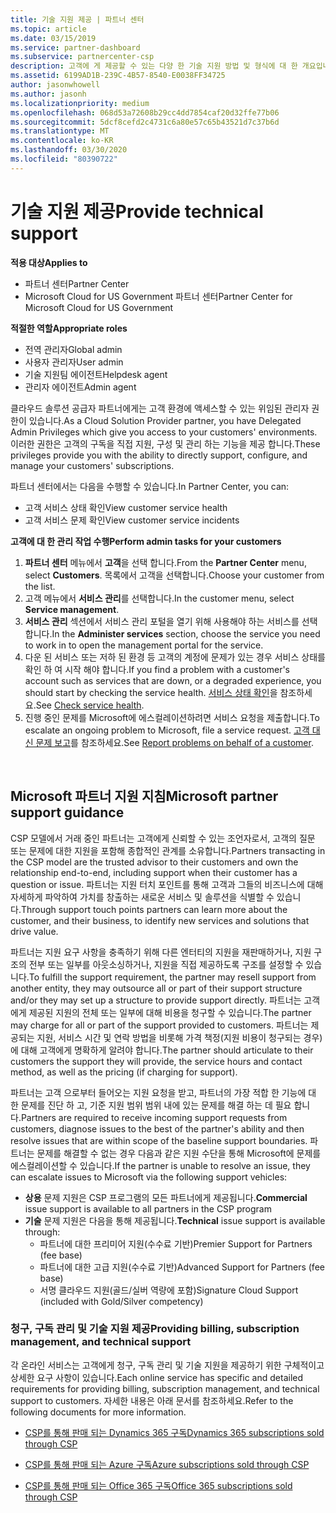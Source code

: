 ```yaml
---
title: 기술 지원 제공 | 파트너 센터
ms.topic: article
ms.date: 03/15/2019
ms.service: partner-dashboard
ms.subservice: partnercenter-csp
description: 고객에 게 제공할 수 있는 다양 한 기술 지원 방법 및 형식에 대 한 개요입니다.
ms.assetid: 6199AD1B-239C-4B57-8540-E0038FF34725
author: jasonwhowell
ms.author: jasonh
ms.localizationpriority: medium
ms.openlocfilehash: 068d53a72608b29cc4dd7854caf20d32ffe77b06
ms.sourcegitcommit: 5dcf8cefd2c4731c6a80e57c65b43521d7c37b6d
ms.translationtype: MT
ms.contentlocale: ko-KR
ms.lasthandoff: 03/30/2020
ms.locfileid: "80390722"
---
```

# <a name="provide-technical-support"></a><span data-ttu-id="e15c7-103">기술 지원 제공</span><span class="sxs-lookup"><span data-stu-id="e15c7-103">Provide technical support</span></span>

<span data-ttu-id="e15c7-104">**적용 대상**</span><span class="sxs-lookup"><span data-stu-id="e15c7-104">**Applies to**</span></span>

-  <span data-ttu-id="e15c7-105">파트너 센터</span><span class="sxs-lookup"><span data-stu-id="e15c7-105">Partner Center</span></span>
-  <span data-ttu-id="e15c7-106">Microsoft Cloud for US Government 파트너 센터</span><span class="sxs-lookup"><span data-stu-id="e15c7-106">Partner Center for Microsoft Cloud for US Government</span></span>

<span data-ttu-id="e15c7-107">**적절한 역할**</span><span class="sxs-lookup"><span data-stu-id="e15c7-107">**Appropriate roles**</span></span>
-   <span data-ttu-id="e15c7-108">전역 관리자</span><span class="sxs-lookup"><span data-stu-id="e15c7-108">Global admin</span></span>
-   <span data-ttu-id="e15c7-109">사용자 관리자</span><span class="sxs-lookup"><span data-stu-id="e15c7-109">User admin</span></span>
-   <span data-ttu-id="e15c7-110">기술 지원팀 에이전트</span><span class="sxs-lookup"><span data-stu-id="e15c7-110">Helpdesk agent</span></span>
-   <span data-ttu-id="e15c7-111">관리자 에이전트</span><span class="sxs-lookup"><span data-stu-id="e15c7-111">Admin agent</span></span>

<span data-ttu-id="e15c7-112">클라우드 솔루션 공급자 파트너에게는 고객 환경에 액세스할 수 있는 위임된 관리자 권한이 있습니다.</span><span class="sxs-lookup"><span data-stu-id="e15c7-112">As a Cloud Solution Provider partner, you have Delegated Admin Privileges which give you access to your customers' environments.</span></span> <span data-ttu-id="e15c7-113">이러한 권한은 고객의 구독을 직접 지원, 구성 및 관리 하는 기능을 제공 합니다.</span><span class="sxs-lookup"><span data-stu-id="e15c7-113">These privileges provide you with the ability to directly support, configure, and manage your customers' subscriptions.</span></span>

<span data-ttu-id="e15c7-114">파트너 센터에서는 다음을 수행할 수 있습니다.</span><span class="sxs-lookup"><span data-stu-id="e15c7-114">In Partner Center, you can:</span></span>

-   <span data-ttu-id="e15c7-115">고객 서비스 상태 확인</span><span class="sxs-lookup"><span data-stu-id="e15c7-115">View customer service health</span></span>
-   <span data-ttu-id="e15c7-116">고객 서비스 문제 확인</span><span class="sxs-lookup"><span data-stu-id="e15c7-116">View customer service incidents</span></span>

<span data-ttu-id="e15c7-117">**고객에 대 한 관리 작업 수행**</span><span class="sxs-lookup"><span data-stu-id="e15c7-117">**Perform admin tasks for your customers**</span></span>

1.  <span data-ttu-id="e15c7-118">**파트너 센터** 메뉴에서 **고객**을 선택 합니다.</span><span class="sxs-lookup"><span data-stu-id="e15c7-118">From the **Partner Center** menu, select **Customers**.</span></span> <span data-ttu-id="e15c7-119">목록에서 고객을 선택합니다.</span><span class="sxs-lookup"><span data-stu-id="e15c7-119">Choose your customer from the list.</span></span>
2.  <span data-ttu-id="e15c7-120">고객 메뉴에서 **서비스 관리**를 선택합니다.</span><span class="sxs-lookup"><span data-stu-id="e15c7-120">In the customer menu, select **Service management**.</span></span>
3.  <span data-ttu-id="e15c7-121">**서비스 관리** 섹션에서 서비스 관리 포털을 열기 위해 사용해야 하는 서비스를 선택합니다.</span><span class="sxs-lookup"><span data-stu-id="e15c7-121">In the **Administer services** section, choose the service you need to work in to open the management portal for the service.</span></span>
4.  <span data-ttu-id="e15c7-122">다운 된 서비스 또는 저하 된 환경 등 고객의 계정에 문제가 있는 경우 서비스 상태를 확인 하 여 시작 해야 합니다.</span><span class="sxs-lookup"><span data-stu-id="e15c7-122">If you find a problem with a customer's account such as services that are down, or a degraded experience, you should start by checking the service health.</span></span> <span data-ttu-id="e15c7-123">[서비스 상태 확인](check-service-health.md)을 참조하세요.</span><span class="sxs-lookup"><span data-stu-id="e15c7-123">See [Check service health](check-service-health.md).</span></span>
5.  <span data-ttu-id="e15c7-124">진행 중인 문제를 Microsoft에 에스컬레이션하려면 서비스 요청을 제출합니다.</span><span class="sxs-lookup"><span data-stu-id="e15c7-124">To escalate an ongoing problem to Microsoft, file a service request.</span></span> <span data-ttu-id="e15c7-125">[고객 대신 문제 보고](report-problems-on-behalf-of-a-customer.md)를 참조하세요.</span><span class="sxs-lookup"><span data-stu-id="e15c7-125">See [Report problems on behalf of a customer](report-problems-on-behalf-of-a-customer.md).</span></span>

 
## <a name="microsoft-partner-support-guidance"></a><span data-ttu-id="e15c7-126">Microsoft 파트너 지원 지침</span><span class="sxs-lookup"><span data-stu-id="e15c7-126">Microsoft partner support guidance</span></span>

<span data-ttu-id="e15c7-127">CSP 모델에서 거래 중인 파트너는 고객에게 신뢰할 수 있는 조언자로서, 고객의 질문 또는 문제에 대한 지원을 포함해 종합적인 관계를 소유합니다.</span><span class="sxs-lookup"><span data-stu-id="e15c7-127">Partners transacting in the CSP model are the trusted advisor to their customers and own the relationship end-to-end, including support when their customer has a question or issue.</span></span> <span data-ttu-id="e15c7-128">파트너는 지원 터치 포인트를 통해 고객과 그들의 비즈니스에 대해 자세하게 파악하여 가치를 창출하는 새로운 서비스 및 솔루션을 식별할 수 있습니다.</span><span class="sxs-lookup"><span data-stu-id="e15c7-128">Through support touch points partners can learn more about the customer, and their business, to identify new services and solutions that drive value.</span></span>

<span data-ttu-id="e15c7-129">파트너는 지원 요구 사항을 충족하기 위해 다른 엔터티의 지원을 재판매하거나, 지원 구조의 전부 또는 일부를 아웃소싱하거나, 지원을 직접 제공하도록 구조를 설정할 수 있습니다.</span><span class="sxs-lookup"><span data-stu-id="e15c7-129">To fulfill the support requirement, the partner may resell support from another entity, they may outsource all or part of their support structure and/or they may set up a structure to provide support directly.</span></span>  <span data-ttu-id="e15c7-130">파트너는 고객에게 제공된 지원의 전체 또는 일부에 대해 비용을 청구할 수 있습니다.</span><span class="sxs-lookup"><span data-stu-id="e15c7-130">The partner may charge for all or part of the support provided to customers.</span></span> <span data-ttu-id="e15c7-131">파트너는 제공되는 지원, 서비스 시간 및 연락 방법을 비롯해 가격 책정(지원 비용이 청구되는 경우)에 대해 고객에게 명확하게 알려야 합니다.</span><span class="sxs-lookup"><span data-stu-id="e15c7-131">The partner should articulate to their customers the support they will provide, the service hours and contact method, as well as the pricing (if charging for support).</span></span> 

<span data-ttu-id="e15c7-132">파트너는 고객 으로부터 들어오는 지원 요청을 받고, 파트너의 가장 적합 한 기능에 대 한 문제를 진단 하 고, 기준 지원 범위 범위 내에 있는 문제를 해결 하는 데 필요 합니다.</span><span class="sxs-lookup"><span data-stu-id="e15c7-132">Partners are required to receive incoming support requests from customers, diagnose issues to the best of the partner's ability and then resolve issues that are within scope of the baseline support boundaries.</span></span> <span data-ttu-id="e15c7-133">파트너는 문제를 해결할 수 없는 경우 다음과 같은 지원 수단을 통해 Microsoft에 문제를 에스컬레이션할 수 있습니다.</span><span class="sxs-lookup"><span data-stu-id="e15c7-133">If the partner is unable to resolve an issue, they can escalate issues to Microsoft via the following support vehicles:</span></span>

- <span data-ttu-id="e15c7-134">**상용** 문제 지원은 CSP 프로그램의 모든 파트너에게 제공됩니다.</span><span class="sxs-lookup"><span data-stu-id="e15c7-134">**Commercial** issue support is available to all partners in the CSP program</span></span>
-   <span data-ttu-id="e15c7-135">**기술** 문제 지원은 다음을 통해 제공됩니다.</span><span class="sxs-lookup"><span data-stu-id="e15c7-135">**Technical** issue support is available through:</span></span>
    -   <span data-ttu-id="e15c7-136">파트너에 대한 프리미어 지원(수수료 기반)</span><span class="sxs-lookup"><span data-stu-id="e15c7-136">Premier Support for Partners (fee base)</span></span>
    -   <span data-ttu-id="e15c7-137">파트너에 대한 고급 지원(수수료 기반)</span><span class="sxs-lookup"><span data-stu-id="e15c7-137">Advanced Support for Partners (fee base)</span></span>
    -   <span data-ttu-id="e15c7-138">서명 클라우드 지원(골드/실버 역량에 포함)</span><span class="sxs-lookup"><span data-stu-id="e15c7-138">Signature Cloud Support (included with Gold/Silver competency)</span></span>

### <a name="providing-billing-subscription-management-and-technical-support"></a><span data-ttu-id="e15c7-139">청구, 구독 관리 및 기술 지원 제공</span><span class="sxs-lookup"><span data-stu-id="e15c7-139">Providing billing, subscription management, and technical support</span></span> 

<span data-ttu-id="e15c7-140">각 온라인 서비스는 고객에게 청구, 구독 관리 및 기술 지원을 제공하기 위한 구체적이고 상세한 요구 사항이 있습니다.</span><span class="sxs-lookup"><span data-stu-id="e15c7-140">Each online service has specific and detailed requirements for providing billing, subscription management, and technical support to customers.</span></span> <span data-ttu-id="e15c7-141">자세한 내용은 아래 문서를 참조하세요.</span><span class="sxs-lookup"><span data-stu-id="e15c7-141">Refer to the following documents for more information.</span></span>

-   [<span data-ttu-id="e15c7-142">CSP를 통해 판매 되는 Dynamics 365 구독</span><span class="sxs-lookup"><span data-stu-id="e15c7-142">Dynamics 365 subscriptions sold through CSP</span></span>](https://www.microsoftpartnercommunity.com/t5/CSP/Microsoft-Partner-Support-Guidance/m-p/5262#M30)

-   [<span data-ttu-id="e15c7-143">CSP를 통해 판매 되는 Azure 구독</span><span class="sxs-lookup"><span data-stu-id="e15c7-143">Azure subscriptions sold through CSP</span></span>](https://www.microsoftpartnercommunity.com/t5/CSP/Microsoft-Partner-Support-Guidance/m-p/5263#M31)

-   [<span data-ttu-id="e15c7-144">CSP를 통해 판매 되는 Office 365 구독</span><span class="sxs-lookup"><span data-stu-id="e15c7-144">Office 365 subscriptions sold through CSP</span></span>](https://www.microsoftpartnercommunity.com/t5/CSP/Microsoft-Partner-Support-Guidance/m-p/5264#M32)
 




